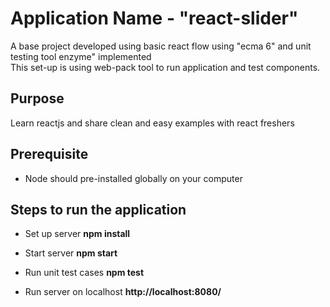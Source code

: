 # Application Name - "react-slider"

A base project developed using basic react flow using "ecma 6" and unit testing tool enzyme" implemented  
This set-up is using web-pack tool to run application and test components.

## Purpose
Learn reactjs and share clean and easy examples with react freshers

## Prerequisite 
* Node should pre-installed globally on your computer 


## Steps to run the application
* Set up server
<strong>npm install</strong>

* Start server
<strong>npm start</strong>

* Run unit test cases
<strong>npm test</strong>

* Run server on localhost 
<strong>http://localhost:8080/</strong>
